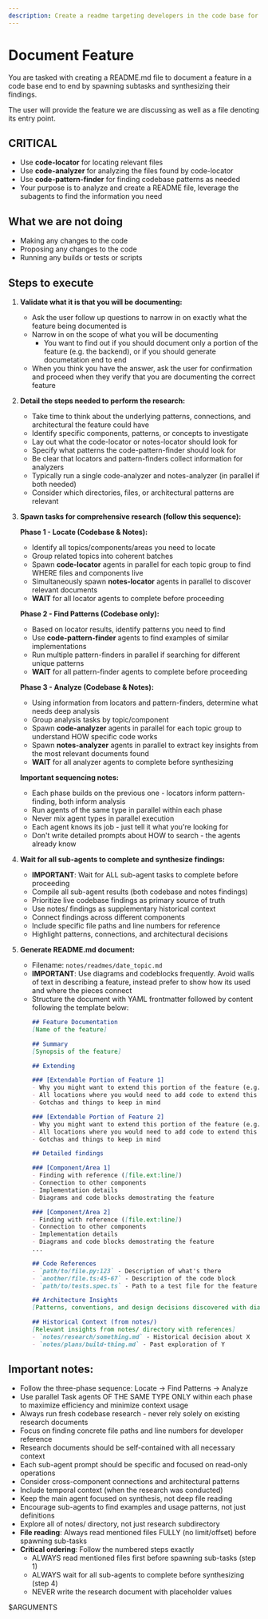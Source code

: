 ```yaml
---
description: Create a readme targeting developers in the code base for the end to end functionality of a feature. How to use and how to integrate with it.
---
```


# Document Feature

You are tasked with creating a README.md file to document a feature in a code base end to end by spawning subtasks and synthesizing their findings.

The user will provide the feature we are discussing as well as a file denoting its entry point.

## **CRITICAL**
- Use **code-locator** for locating relevant files
- Use **code-analyzer** for analyzing the files found by code-locator
- Use **code-pattern-finder** for finding codebase patterns as needed
- Your purpose is to analyze and create a README file, leverage the subagents to find the information you need

## What we are not doing
- Making any changes to the code
- Proposing any changes to the code
- Running any builds or tests or scripts

## Steps to execute

<execute-steps>

1. **Validate what it is that you will be documenting:**
    - Ask the user follow up questions to narrow in on exactly what the feature being documented is
    - Narrow in on the scope of what you will be documenting
        - You want to find out if you should document only a portion of the feature (e.g. the backend), or if you should generate documetation end to end
    - When you think you have the answer, ask the user for confirmation and proceed when they verify that you are documenting the correct feature

2. **Detail the steps needed to perform the research:**
    - Take time to think about the underlying patterns, connections, and architectural the feature could have
    - Identify specific components, patterns, or concepts to investigate
    - Lay out what the code-locator or notes-locator should look for
    - Specify what patterns the code-pattern-finder should look for
    - Be clear that locators and pattern-finders collect information for analyzers
    - Typically run a single code-analyzer and notes-analyzer (in parallel if both needed)
    - Consider which directories, files, or architectural patterns are relevant

3. **Spawn tasks for comprehensive research (follow this sequence):**

   **Phase 1 - Locate (Codebase & Notes):**
   - Identify all topics/components/areas you need to locate
   - Group related topics into coherent batches
   - Spawn **code-locator** agents in parallel for each topic group to find WHERE files and components live
   - Simultaneously spawn **notes-locator** agents in parallel to discover relevant documents
   - **WAIT** for all locator agents to complete before proceeding

   **Phase 2 - Find Patterns (Codebase only):**
   - Based on locator results, identify patterns you need to find
   - Use **code-pattern-finder** agents to find examples of similar implementations
   - Run multiple pattern-finders in parallel if searching for different unique patterns
   - **WAIT** for all pattern-finder agents to complete before proceeding

   **Phase 3 - Analyze (Codebase & Notes):**
   - Using information from locators and pattern-finders, determine what needs deep analysis
   - Group analysis tasks by topic/component
   - Spawn **code-analyzer** agents in parallel for each topic group to understand HOW specific code works
   - Spawn **notes-analyzer** agents in parallel to extract key insights from the most relevant documents found
   - **WAIT** for all analyzer agents to complete before synthesizing

   **Important sequencing notes:**
   - Each phase builds on the previous one - locators inform pattern-finding, both inform analysis
   - Run agents of the same type in parallel within each phase
   - Never mix agent types in parallel execution
   - Each agent knows its job - just tell it what you're looking for
   - Don't write detailed prompts about HOW to search - the agents already know

4. **Wait for all sub-agents to complete and synthesize findings:**
   - **IMPORTANT**: Wait for ALL sub-agent tasks to complete before proceeding
   - Compile all sub-agent results (both codebase and notes findings)
   - Prioritize live codebase findings as primary source of truth
   - Use notes/ findings as supplementary historical context
   - Connect findings across different components
   - Include specific file paths and line numbers for reference
   - Highlight patterns, connections, and architectural decisions


5. **Generate README.md document:**
   - Filename: `notes/readmes/date_topic.md`
   - **IMPORTANT**: Use diagrams and codeblocks frequently. Avoid walls of text in describing a feature, instead prefer to show how its used and where the pieces connect
   - Structure the document with YAML frontmatter followed by content following the template below:
     ```markdown
     ## Feature Documentation
     [Name of the feature]

     ## Summary
     [Synopsis of the feature]

     ## Extending

     ### [Extendable Portion of Feature 1]
     - Why you might want to extend this portion of the feature (e.g. adding a new column to a filter so that we can filter on additional data)
     - All locations where you would need to add code to extend this portion of the feature (e.g. add a new property to the filter object and update the SQL)
     - Gotchas and things to keep in mind

     ### [Extendable Portion of Feature 2]
     - Why you might want to extend this portion of the feature (e.g. supporting a new market or partner in the feature so that we can onboard a new market)
     - All locations where you would need to add code to extend this portion of the feature (e.g. adding a condition to the market slug check)
     - Gotchas and things to keep in mind

     ## Detailed findings

     ### [Component/Area 1]
     - Finding with reference ([file.ext:line])
     - Connection to other components
     - Implementation details
     - Diagrams and code blocks demostrating the feature

     ### [Component/Area 2]
     - Finding with reference ([file.ext:line])
     - Connection to other components
     - Implementation details
     - Diagrams and code blocks demostrating the feature
     ...

     ## Code References
     - `path/to/file.py:123` - Description of what's there
     - `another/file.ts:45-67` - Description of the code block
     - `path/to/tests.spec.ts` - Path to a test file for the feature

     ## Architecture Insights
     [Patterns, conventions, and design decisions discovered with diagrams]

     ## Historical Context (from notes/)
     [Relevant insights from notes/ directory with references]
     - `notes/research/something.md` - Historical decision about X
     - `notes/plans/build-thing.md` - Past exploration of Y
     ```

 </execute-steps>


## Important notes:
- Follow the three-phase sequence: Locate → Find Patterns → Analyze
- Use parallel Task agents OF THE SAME TYPE ONLY within each phase to maximize efficiency and minimize context usage
- Always run fresh codebase research - never rely solely on existing research documents
- Focus on finding concrete file paths and line numbers for developer reference
- Research documents should be self-contained with all necessary context
- Each sub-agent prompt should be specific and focused on read-only operations
- Consider cross-component connections and architectural patterns
- Include temporal context (when the research was conducted)
- Keep the main agent focused on synthesis, not deep file reading
- Encourage sub-agents to find examples and usage patterns, not just definitions
- Explore all of notes/ directory, not just research subdirectory
- **File reading**: Always read mentioned files FULLY (no limit/offset) before spawning sub-tasks
- **Critical ordering**: Follow the numbered steps exactly
  - ALWAYS read mentioned files first before spawning sub-tasks (step 1)
  - ALWAYS wait for all sub-agents to complete before synthesizing (step 4)
  - NEVER write the research document with placeholder values

<user-feature-description>

$ARGUMENTS

</user-feature-description>
